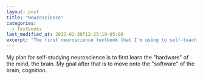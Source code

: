 ```yaml
---
layout: post
title: "Neuroscience"
categories:
  - Textbooks
last_modified_at: 2012-01-30T12:25:10-05:00
excerpt: "The first neuroscience textbook that I'm using to self-teach myself neuroscience."
---
```


My plan for self-studying neuroscience is to first learn the "hardware" of the mind, the brain.
My goal after that is to move onto the "software" of the brain, cognition.
